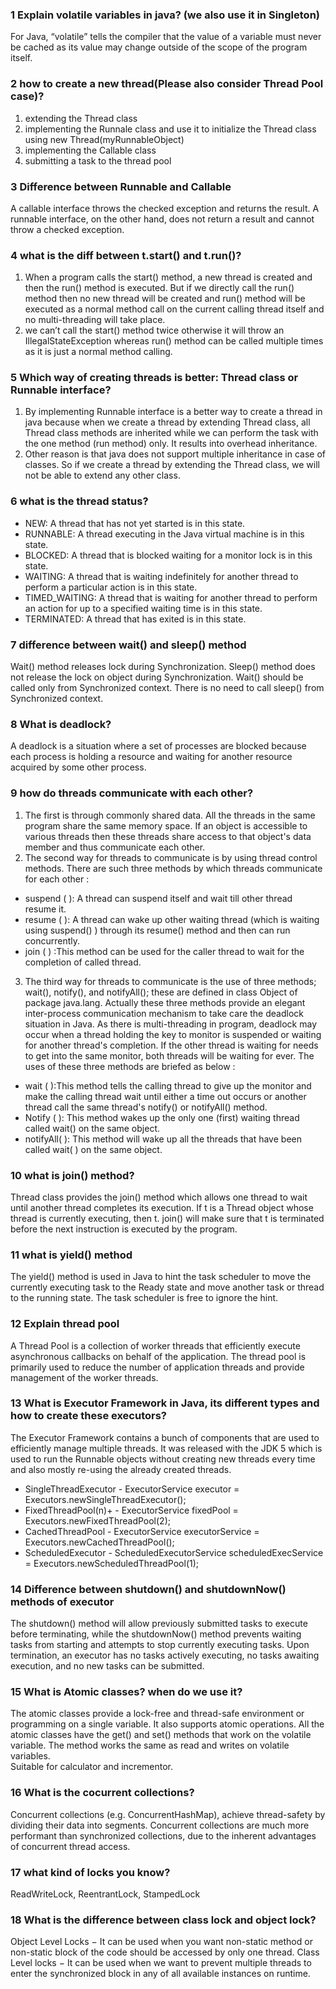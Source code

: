 ### 1 Explain volatile variables in java? (we also use it in Singleton)
For Java, “volatile” tells the compiler that the value of a variable must never be cached as its value may change outside of the scope of the program itself.

### 2 how to create a new thread(Please also consider Thread Pool case)?
1. extending the Thread class
2. implementing the Runnale class and use it to initialize the Thread class using new Thread(myRunnableObject)
3. implementing the Callable class
4. submitting a task to the thread pool

### 3 Difference between Runnable and Callable
A callable interface throws the checked exception and returns the result. A runnable interface, on the other hand, does not return a result and cannot throw a checked exception.

### 4 what is the diff between t.start() and t.run()?
1. When a program calls the start() method, a new thread is created and then the run() method is executed. But if we directly call the run() method then no new thread will be created and run() method will be executed as a normal method call on the current calling thread itself and no multi-threading will take place.  
2. we can’t call the start() method twice otherwise it will throw an IllegalStateException whereas run() method can be called multiple times as it is just a normal method calling. 

### 5 Which way of creating threads is better: Thread class or Runnable interface?
1. By implementing Runnable interface is a better way to create a thread in java because when we create a thread by extending Thread class, all Thread class methods are inherited while we can perform the task with the one method (run method) only. It results into overhead inheritance.
2. Other reason is that java does not support multiple inheritance in case of classes. So if we create a thread by extending the Thread class, we will not be able to extend any other class.

### 6 what is the thread status?
- NEW: A thread that has not yet started is in this state.
- RUNNABLE: A thread executing in the Java virtual machine is in this state.
- BLOCKED: A thread that is blocked waiting for a monitor lock is in this state.
- WAITING: A thread that is waiting indefinitely for another thread to perform a particular action is in this state.
- TIMED_WAITING: A thread that is waiting for another thread to perform an action for up to a specified waiting time is in this state.
- TERMINATED: A thread that has exited is in this state.

### 7 difference between wait() and sleep() method
Wait() method releases lock during Synchronization. Sleep() method does not release the lock on object during Synchronization. Wait() should be called only from Synchronized context. There is no need to call sleep() from Synchronized context.

### 8 What is deadlock?
A deadlock is a situation where a set of processes are blocked because each process is holding a resource and waiting for another resource acquired by some other process. 

### 9 how do threads communicate with each other?
1. The first is through commonly shared data. All the threads in the same program share the same memory space. If an object is accessible to various threads then these threads share access to that object's data member and thus communicate each other.
2. The second way for threads to communicate is by using thread control methods. There are such three methods by which threads communicate for each other :
- suspend ( ): A thread can suspend itself and wait till other thread resume it.
- resume ( ): A thread can wake up other waiting thread (which is waiting using suspend() ) through its resume() method and then can run concurrently.
- join ( ) :This method can be used for the caller thread to wait for the completion of called thread.
3. The third way for threads to communicate is the use of three methods; wait(), notify(), and notifyAll(); these are defined in class Object of package java.lang. Actually these three methods provide an elegant inter-process communication mechanism to take care the deadlock situation in Java. As there is multi-threading in program, deadlock may occur when a thread holding the key to monitor is suspended or waiting for another thread's completion. If the other thread is waiting for needs to get into the same monitor, both threads will be waiting for ever. The uses of these three methods are briefed as below :
- wait ( ):This method tells the calling thread to give up the monitor and make the calling thread wait until either a time out occurs or another thread call the same thread's notify() or notifyAll() method.
- Notify ( ): This method wakes up the only one (first) waiting thread called wait() on the same object.
- notifyAll( ): This method will wake up all the threads that have been called wait( ) on the same object.

### 10 what is join() method?
Thread class provides the join() method which allows one thread to wait until another thread completes its execution. If t is a Thread object whose thread is currently executing, then t. join() will make sure that t is terminated before the next instruction is executed by the program.

### 11 what is yield() method
The yield() method is used in Java to hint the task scheduler to move the currently executing task to the Ready state and move another task or thread to the running state. The task scheduler is free to ignore the hint.

### 12 Explain thread pool
A Thread Pool is a collection of worker threads that efficiently execute asynchronous callbacks on behalf of the application. The thread pool is primarily used to reduce the number of application threads and provide management of the worker threads.

### 13 What is Executor Framework in Java, its different types and how to create these executors?
The Executor Framework contains a bunch of components that are used to efficiently manage multiple threads. It was released with the JDK 5 which is used to run the Runnable objects without creating new threads every time and also mostly re-using the already created threads.
- SingleThreadExecutor - ExecutorService executor = Executors.newSingleThreadExecutor();
- FixedThreadPool(n)+ - ExecutorService fixedPool = Executors.newFixedThreadPool(2);
- CachedThreadPool - ExecutorService executorService = Executors.newCachedThreadPool();
- ScheduledExecutor - ScheduledExecutorService scheduledExecService = Executors.newScheduledThreadPool(1);

### 14 Difference between shutdown() and shutdownNow() methods of executor
The shutdown() method will allow previously submitted tasks to execute before terminating, while the shutdownNow() method prevents waiting tasks from starting and attempts to stop currently executing tasks. Upon termination, an executor has no tasks actively executing, no tasks awaiting execution, and no new tasks can be submitted.

### 15 What is Atomic classes? when do we use it?
The atomic classes provide a lock-free and thread-safe environment or programming on a single variable. It also supports atomic operations. All the atomic classes have the get() and set() methods that work on the volatile variable. The method works the same as read and writes on volatile variables.  
Suitable for calculator and incrementor.

### 16 What is the cocurrent collections?
Concurrent collections (e.g. ConcurrentHashMap), achieve thread-safety by dividing their data into segments. Concurrent collections are much more performant than synchronized collections, due to the inherent advantages of concurrent thread access.

### 17 what kind of locks you know?
ReadWriteLock, ReentrantLock, StampedLock

### 18 What is the difference between class lock and object lock?
Object Level Locks − It can be used when you want non-static method or non-static block of the code should be accessed by only one thread. Class Level locks − It can be used when we want to prevent multiple threads to enter the synchronized block in any of all available instances on runtime.
